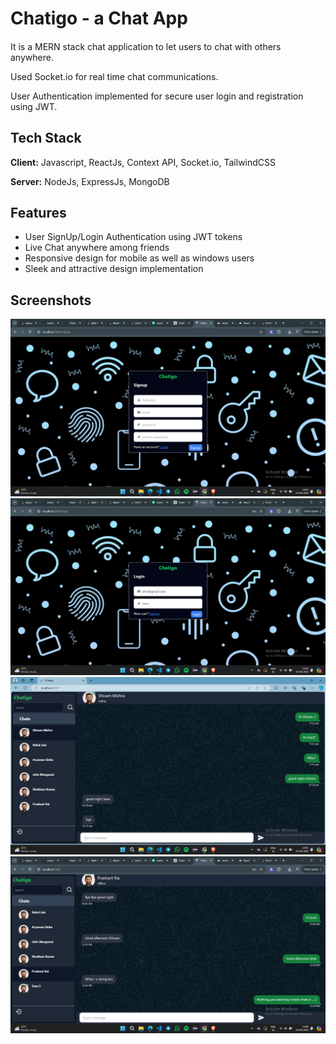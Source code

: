 # Chatigo - a Chat App

#### 
It is a MERN stack chat application to let users to chat
with others anywhere.

Used Socket.io for real time chat communications.

User Authentication implemented for secure user
login and registration using JWT.





## Tech Stack

**Client:** Javascript, ReactJs, Context API, Socket.io, TailwindCSS

**Server:** NodeJs, ExpressJs, MongoDB


## Features

- User SignUp/Login Authentication using JWT tokens
- Live Chat anywhere among friends
- Responsive design for mobile as well as windows users
- Sleek and attractive design implementation

## Screenshots

![App Screenshot](./appImages/Screenshot%20(97).png)
![App Screenshot](./appImages/Screenshot%20(99).png)
![App Screenshot](./appImages/Screenshot%20(100).png)
![App Screenshot](./appImages/Screenshot%20(101).png)


